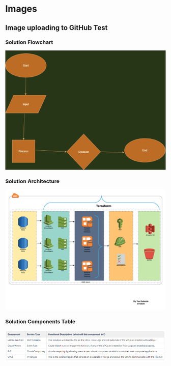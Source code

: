 # Images

## Image uploading to GitHub Test

### Solution Flowchart

<img src="images/flowchart.png" width="600">

<!--![](images/flowchart.png)-->





### Solution Architecture

<img src="images/design.png" width="600">

<!--![](images/design.png)-->



### Solution Components Table

<!--<img src="images/table-new.PNG" width="600">-->
![](images/table-new.PNG)